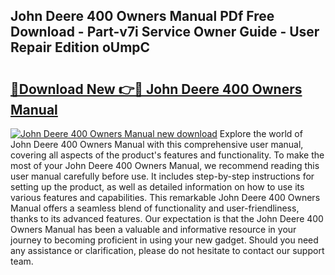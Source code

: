 ## John Deere 400 Owners Manual PDf Free Download - Part-v7i Service Owner Guide - User Repair Edition oUmpC

# <h2><a href="http://bc9109.oget.top/?id=John+Deere+400+Owners+Manual">🔗Download New 👉🔴 John Deere 400 Owners Manual</a></h2>

[![John Deere 400 Owners Manual new download](https://i.imgur.com/5g1atiW.png)](http://bc9109.oget.top/?id=John+Deere+400+Owners+Manual)
Explore the world of John Deere 400 Owners Manual with this comprehensive user manual, covering all aspects of the product's features and functionality. To make the most of your John Deere 400 Owners Manual, we recommend reading this user manual carefully before use. It includes step-by-step instructions for setting up the product, as well as detailed information on how to use its various features and capabilities. This remarkable John Deere 400 Owners Manual offers a seamless blend of functionality and user-friendliness, thanks to its advanced features. Our expectation is that the John Deere 400 Owners Manual has been a valuable and informative resource in your journey to becoming proficient in using your new gadget. Should you need any assistance or clarification, please do not hesitate to contact our support team.
